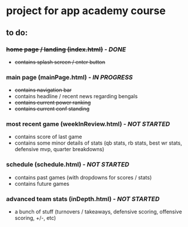 # project for app academy course


## to do:


### ~~home page / landing (index.html)~~ - ***DONE***
+ ~~contains splash screen / enter button~~

### main page (mainPage.html) - ***IN PROGRESS***
+ ~~contains navigation bar~~
+ contains headline / recent news regarding bengals
+ ~~contains current power ranking~~
+ ~~contains current conf standing~~

### most recent game (weekInReview.html) - ***NOT STARTED***
+ contains score of last game
+ contains some minor details of stats (qb stats, rb stats, best wr stats, defensive mvp, quarter breakdowns)

### schedule (schedule.html) - ***NOT STARTED***
+ contains past games (with dropdowns for scores / stats)
+ contains future games

### advanced team stats (inDepth.html) - ***NOT STARTED***
+ a bunch of stuff (turnovers / takeaways, defensive scoring, offensive scoring, +/-, etc)

